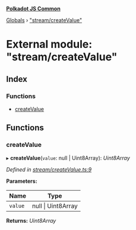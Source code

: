 **[Polkadot JS Common](../README.md)**

[Globals](../globals.md) › ["stream/createValue"](_stream_createvalue_.md)

# External module: "stream/createValue"

## Index

### Functions

* [createValue](_stream_createvalue_.md#createvalue)

## Functions

###  createValue

▸ **createValue**(`value`: null | Uint8Array): *Uint8Array*

*Defined in [stream/createValue.ts:9](https://github.com/polkadot-js/common/blob/a1c2f03/packages/trie-codec/src/stream/createValue.ts#L9)*

**Parameters:**

Name | Type |
------ | ------ |
`value` | null \| Uint8Array |

**Returns:** *Uint8Array*